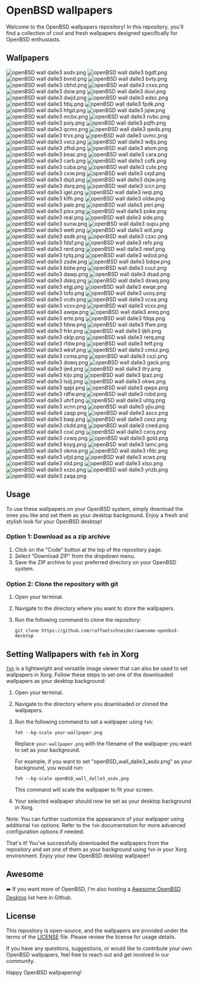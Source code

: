 # OpenBSD wallpapers

Welcome to the OpenBSD wallpapers repository! In this repository, you'll find a collection of cool and fresh wallpapers designed specifically for OpenBSD enthusiasts.

## Wallpapers

![openBSD wall dalle3 asdv.png](dall-e3/openBSD_wall_dalle3_asdv.png)
![openBSD wall dalle3 bgdf.png](dall-e3/openBSD_wall_dalle3_bgdf.png)
![openBSD wall dalle3 bvnd.png](dall-e3/openBSD_wall_dalle3_bvnd.png)
![openBSD wall dalle3 bvty.png](dall-e3/openBSD_wall_dalle3_bvty.png)
![openBSD wall dalle3 cbhd.png](dall-e3/openBSD_wall_dalle3_cbhd.png)
![openBSD wall dalle3 cxxs.png](dall-e3/openBSD_wall_dalle3_cxxs.png)
![openBSD wall dalle3 dsiw.png](dall-e3/openBSD_wall_dalle3_dsiw.png)
![openBSD wall dalle3 duvi.png](dall-e3/openBSD_wall_dalle3_duvi.png)
![openBSD wall dalle3 dwjd.png](dall-e3/openBSD_wall_dalle3_dwjd.png)
![openBSD wall dalle3 edsc.png](dall-e3/openBSD_wall_dalle3_edsc.png)
![openBSD wall dalle3 fdsj.png](dall-e3/openBSD_wall_dalle3_fdsj.png)
![openBSD wall dalle3 fpdk.png](dall-e3/openBSD_wall_dalle3_fpdk.png)
![openBSD wall dalle3 hfgd.png](dall-e3/openBSD_wall_dalle3_hfgd.png)
![openBSD wall dalle3 jqiw.png](dall-e3/openBSD_wall_dalle3_jqiw.png)
![openBSD wall dalle3 mcbx.png](dall-e3/openBSD_wall_dalle3_mcbx.png)
![openBSD wall dalle3 nvbc.png](dall-e3/openBSD_wall_dalle3_nvbc.png)
![openBSD wall dalle3 poiy.png](dall-e3/openBSD_wall_dalle3_poiy.png)
![openBSD wall dalle3 pqfh.png](dall-e3/openBSD_wall_dalle3_pqfh.png)
![openBSD wall dalle3 qcmx.png](dall-e3/openBSD_wall_dalle3_qcmx.png)
![openBSD wall dalle3 qwds.png](dall-e3/openBSD_wall_dalle3_qwds.png)
![openBSD wall dalle3 trvx.png](dall-e3/openBSD_wall_dalle3_trvx.png)
![openBSD wall dalle3 uvmc.png](dall-e3/openBSD_wall_dalle3_uvmc.png)
![openBSD wall dalle3 vxcz.png](dall-e3/openBSD_wall_dalle3_vxcz.png)
![openBSD wall dalle3 wdjs.png](dall-e3/openBSD_wall_dalle3_wdjs.png)
![openBSD wall dalle3 zfhd.png](dall-e3/openBSD_wall_dalle3_zfhd.png)
![openBSD wall dalle3 atom.png](dall-e3/openBSD_wall_dalle3_atom.png)
![openBSD wall dalle3 beac.png](dall-e3/openBSD_wall_dalle3_beac.png)
![openBSD wall dalle3 cara.png](dall-e3/openBSD_wall_dalle3_cara.png)
![openBSD wall dalle3 carb.png](dall-e3/openBSD_wall_dalle3_carb.png)
![openBSD wall dalle3 cofk.png](dall-e3/openBSD_wall_dalle3_cofk.png)
![openBSD wall dalle3 cuba.png](dall-e3/openBSD_wall_dalle3_cuba.png)
![openBSD wall dalle3 cute.png](dall-e3/openBSD_wall_dalle3_cute.png)
![openBSD wall dalle3 cxiw.png](dall-e3/openBSD_wall_dalle3_cxiw.png)
![openBSD wall dalle3 cxjd.png](dall-e3/openBSD_wall_dalle3_cxjd.png)
![openBSD wall dalle3 dsjd.png](dall-e3/openBSD_wall_dalle3_dsjd.png)
![openBSD wall dalle3 dsjw.png](dall-e3/openBSD_wall_dalle3_dsjw.png)
![openBSD wall dalle3 dsrq.png](dall-e3/openBSD_wall_dalle3_dsrq.png)
![openBSD wall dalle3 iccn.png](dall-e3/openBSD_wall_dalle3_iccn.png)
![openBSD wall dalle3 igel.png](dall-e3/openBSD_wall_dalle3_igel.png)
![openBSD wall dalle3 iwqi.png](dall-e3/openBSD_wall_dalle3_iwqi.png)
![openBSD wall dalle3 klfh.png](dall-e3/openBSD_wall_dalle3_klfh.png)
![openBSD wall dalle3 oldw.png](dall-e3/openBSD_wall_dalle3_oldw.png)
![openBSD wall dalle3 pale.png](dall-e3/openBSD_wall_dalle3_pale.png)
![openBSD wall dalle3 peri.png](dall-e3/openBSD_wall_dalle3_peri.png)
![openBSD wall dalle3 pixx.png](dall-e3/openBSD_wall_dalle3_pixx.png)
![openBSD wall dalle3 poke.png](dall-e3/openBSD_wall_dalle3_poke.png)
![openBSD wall dalle3 real.png](dall-e3/openBSD_wall_dalle3_real.png)
![openBSD wall dalle3 side.png](dall-e3/openBSD_wall_dalle3_side.png)
![openBSD wall dalle3 sunw.png](dall-e3/openBSD_wall_dalle3_sunw.png)
![openBSD wall dalle3 supu.png](dall-e3/openBSD_wall_dalle3_supu.png)
![openBSD wall dalle3 wett.png](dall-e3/openBSD_wall_dalle3_wett.png)
![openBSD wall dalle3 will.png](dall-e3/openBSD_wall_dalle3_will.png)
![openBSD wall dalle3 asdk.png](dall-e3/openBSD_wall_dalle3_asdk.png)
![openBSD wall dalle3 czxc.png](dall-e3/openBSD_wall_dalle3_czxc.png)
![openBSD wall dalle3 fdsf.png](dall-e3/openBSD_wall_dalle3_fdsf.png)
![openBSD wall dalle3 refs.png](dall-e3/openBSD_wall_dalle3_refs.png)
![openBSD wall dalle3 rerd.png](dall-e3/openBSD_wall_dalle3_rerd.png)
![openBSD wall dalle3 rewf.png](dall-e3/openBSD_wall_dalle3_rewf.png)
![openBSD wall dalle3 tytq.png](dall-e3/openBSD_wall_dalle3_tytq.png)
![openBSD wall dalle3 wdod.png](dall-e3/openBSD_wall_dalle3_wdod.png)
![openBSD wall dalle3 zsdw.png](dall-e3/openBSD_wall_dalle3_zsdw.png)
![openBSD wall dalle3 bdqw.png](dall-e3/openBSD_wall_dalle3_bdqw.png)
![openBSD wall dalle3 bldw.png](dall-e3/openBSD_wall_dalle3_bldw.png)
![openBSD wall dalle3 cuut.png](dall-e3/openBSD_wall_dalle3_cuut.png)
![openBSD wall dalle3 dawp.png](dall-e3/openBSD_wall_dalle3_dawp.png)
![openBSD wall dalle3 dsad.png](dall-e3/openBSD_wall_dalle3_dsad.png)
![openBSD wall dalle3 dskq.png](dall-e3/openBSD_wall_dalle3_dskq.png)
![openBSD wall dalle3 dswq.png](dall-e3/openBSD_wall_dalle3_dswq.png)
![openBSD wall dalle3 etgj.png](dall-e3/openBSD_wall_dalle3_etgj.png)
![openBSD wall dalle3 ewqe.png](dall-e3/openBSD_wall_dalle3_ewqe.png)
![openBSD wall dalle3 tofo.png](dall-e3/openBSD_wall_dalle3_tofo.png)
![openBSD wall dalle3 uooy.png](dall-e3/openBSD_wall_dalle3_uooy.png)
![openBSD wall dalle3 vcdv.png](dall-e3/openBSD_wall_dalle3_vcdv.png)
![openBSD wall dalle3 vcxa.png](dall-e3/openBSD_wall_dalle3_vcxa.png)
![openBSD wall dalle3 vcxv.png](dall-e3/openBSD_wall_dalle3_vcxv.png)
![openBSD wall dalle3 vcxx.png](dall-e3/openBSD_wall_dalle3_vcxx.png)
![openBSD wall dalle3 awqw.png](dall-e3/openBSD_wall_dalle3_awqw.png)
![openBSD wall dalle3 ereq.png](dall-e3/openBSD_wall_dalle3_ereq.png)
![openBSD wall dalle3 erte.png](dall-e3/openBSD_wall_dalle3_erte.png)
![openBSD wall dalle3 fdqa.png](dall-e3/openBSD_wall_dalle3_fdqa.png)
![openBSD wall dalle3 fdsw.png](dall-e3/openBSD_wall_dalle3_fdsw.png)
![openBSD wall dalle3 ffwe.png](dall-e3/openBSD_wall_dalle3_ffwe.png)
![openBSD wall dalle3 frkr.png](dall-e3/openBSD_wall_dalle3_frkr.png)
![openBSD wall dalle3 ljkh.png](dall-e3/openBSD_wall_dalle3_ljkh.png)
![openBSD wall dalle3 oklp.png](dall-e3/openBSD_wall_dalle3_oklp.png)
![openBSD wall dalle3 rerq.png](dall-e3/openBSD_wall_dalle3_rerq.png)
![openBSD wall dalle3 rfdw.png](dall-e3/openBSD_wall_dalle3_rfdw.png)
![openBSD wall dalle3 tetf.png](dall-e3/openBSD_wall_dalle3_tetf.png)
![openBSD wall dalle3 wksf.png](dall-e3/openBSD_wall_dalle3_wksf.png)
![openBSD wall dalle3 cmsz.png](dall-e3/openBSD_wall_dalle3_cmsz.png)
![openBSD wall dalle3 cxma.png](dall-e3/openBSD_wall_dalle3_cxma.png)
![openBSD wall dalle3 cxzi.png](dall-e3/openBSD_wall_dalle3_cxzi.png)
![openBSD wall dalle3 dowq.png](dall-e3/openBSD_wall_dalle3_dowq.png)
![openBSD wall dalle3 gack.png](dall-e3/openBSD_wall_dalle3_gack.png)
![openBSD wall dalle3 ijed.png](dall-e3/openBSD_wall_dalle3_ijed.png)
![openBSD wall dalle3 itry.png](dall-e3/openBSD_wall_dalle3_itry.png)
![openBSD wall dalle3 kljo.png](dall-e3/openBSD_wall_dalle3_kljo.png)
![openBSD wall dalle3 lpaz.png](dall-e3/openBSD_wall_dalle3_lpaz.png)
![openBSD wall dalle3 lsdj.png](dall-e3/openBSD_wall_dalle3_lsdj.png)
![openBSD wall dalle3 okws.png](dall-e3/openBSD_wall_dalle3_okws.png)
![openBSD wall dalle3 qapl.png](dall-e3/openBSD_wall_dalle3_qapl.png)
![openBSD wall dalle3 qwpx.png](dall-e3/openBSD_wall_dalle3_qwpx.png)
![openBSD wall dalle3 rdfw.png](dall-e3/openBSD_wall_dalle3_rdfw.png)
![openBSD wall dalle3 robd.png](dall-e3/openBSD_wall_dalle3_robd.png)
![openBSD wall dalle3 uhrf.png](dall-e3/openBSD_wall_dalle3_uhrf.png)
![openBSD wall dalle3 uhtg.png](dall-e3/openBSD_wall_dalle3_uhtg.png)
![openBSD wall dalle3 xcnn.png](dall-e3/openBSD_wall_dalle3_xcnn.png)
![openBSD wall dalle3 yjiu.png](dall-e3/openBSD_wall_dalle3_yjiu.png)
![openBSD wall dalle4 zaqp.png](dall-e3/openBSD_wall_dalle3_zaqp.png)
![openBSD wall dalle3 ascx.png](dall-e3/openBSD_wall_dalle3_ascx.png)
![openBSD wall dalle3 baqi.png](dall-e3/openBSD_wall_dalle3_baqi.png)
![openBSD wall dalle3 cexz.png](dall-e3/openBSD_wall_dalle3_cexz.png)
![openBSD wall dalle3 ckdd.png](dall-e3/openBSD_wall_dalle3_ckdd.png)
![openBSD wall dalle3 cned.png](dall-e3/openBSD_wall_dalle3_cned.png)
![openBSD wall dalle3 coxl.png](dall-e3/openBSD_wall_dalle3_coxl.png)
![openBSD wall dalle3 cxcq.png](dall-e3/openBSD_wall_dalle3_cxcq.png)
![openBSD wall dalle3 cxwq.png](dall-e3/openBSD_wall_dalle3_cxwq.png)
![openBSD wall dalle3 gold.png](dall-e3/openBSD_wall_dalle3_gold.png)
![openBSD wall dalle3 koyg.png](dall-e3/openBSD_wall_dalle3_koyg.png)
![openBSD wall dalle3 lamc.png](dall-e3/openBSD_wall_dalle3_lamc.png)
![openBSD wall dalle3 okma.png](dall-e3/openBSD_wall_dalle3_okma.png)
![openBSD wall dalle3 rfdc.png](dall-e3/openBSD_wall_dalle3_rfdc.png)
![openBSD wall dalle3 utjd.png](dall-e3/openBSD_wall_dalle3_utjd.png)
![openBSD wall dalle3 xcws.png](dall-e3/openBSD_wall_dalle3_xcws.png)
![openBSD wall dalle3 xlid.png](dall-e3/openBSD_wall_dalle3_xlid.png)
![openBSD wall dalle3 xlso.png](dall-e3/openBSD_wall_dalle3_xlso.png)
![openBSD wall dalle3 xxzo.png](dall-e3/openBSD_wall_dalle3_xxzo.png)
![openBSD wall dalle3 ynzb.png](dall-e3/openBSD_wall_dalle3_ynzb.png)
![openBSD wall dalle3 zaqa.png](dall-e3/openBSD_wall_dalle3_zaqa.png)

## Usage

To use these wallpapers on your OpenBSD system, simply download the ones you like and set them as your desktop background. Enjoy a fresh and stylish look for your OpenBSD desktop!

### Option 1: Download as a zip archive

1. Click on the "Code" button at the top of the repository page.
2. Select "Download ZIP" from the dropdown menu.
3. Save the ZIP archive to your preferred directory on your OpenBSD system.

### Option 2: Clone the repository with git

1. Open your terminal.
2. Navigate to the directory where you want to store the wallpapers.
3. Run the following command to clone the repository:

   ```shell
   git clone https://github.com/raffaelschneider/awesome-openbsd-desktop
   ```

## Setting Wallpapers with `feh` in Xorg

[`feh`](https://feh.finalrewind.org/) is a lightweight and versatile image viewer that can also be used to set wallpapers in Xorg. Follow these steps to set one of the downloaded wallpapers as your desktop background:

1. Open your terminal.

2. Navigate to the directory where you downloaded or cloned the wallpapers.

3. Run the following command to set a wallpaper using `feh`:

   ```shell
   feh --bg-scale your-wallpaper.png
   ```

   Replace `your-wallpaper.png` with the filename of the wallpaper you want to set as your background.

   For example, if you want to set "openBSD_wall_dalle3_asdv.png" as your background, you would run:

   ```shell
   feh --bg-scale openBSD_wall_dalle3_asdv.png
   ```

   This command will scale the wallpaper to fit your screen.

4. Your selected wallpaper should now be set as your desktop background in Xorg.

Note: You can further customize the appearance of your wallpaper using additional `feh` options. Refer to the `feh` documentation for more advanced configuration options if needed.

That's it! You've successfully downloaded the wallpapers from the repository and set one of them as your background using `feh` in your Xorg environment. Enjoy your new OpenBSD desktop wallpaper!

## Awesome

➡️ If you want more of OpenBSD, I'm also hosting a [Awesome OpenBSD Desktop](https://github.com/raffaelschneider/awesome-openbsd-desktop) list here in Github.

## License

This repository is open-source, and the wallpapers are provided under the terms of the [LICENSE](LICENSE) file. Please review the license for usage details.

If you have any questions, suggestions, or would like to contribute your own OpenBSD wallpapers, feel free to reach out and get involved in our community.

Happy OpenBSD wallpapering!

